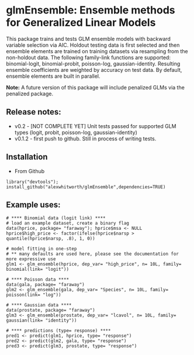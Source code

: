 glmEnsemble: Ensemble methods for Generalized Linear Models
====

This package trains and tests GLM ensemble models with backward variable  selection via AIC. Holdout testing data is first selected and then ensemble elements are trained on training datasets via resampling from the non-holdout data. The following family-link functions are supported: binomial-logit, binomial-probit, poisson-log, gaussian-identity. Resulting ensemble coefficients are weighted by accuracy on test data. By default, ensemble elements are built in parallel.

**Note:** A future version of this package will include penalized GLMs via the penalized package.

## Release notes:
- v0.2 - [NOT COMPLETE YET] Unit tests passed for supported GLM types (logit, probit, poisson-log, gaussian-identity)
- v0.1.2 - first push to github. Still in process of writing tests.

## Installation
- From Github
```
library("devtools");
install_github("alexwhitworth/glmEnsemble",dependencies=TRUE)
```

## Example uses:

```
# **** Binomial data (logit link) ****
# load an example dataset, create a binary flag
data(hprice, package= "faraway"); hprice$msa <- NULL
hprice$high_price <- factor(ifelse(hprice$narsp > quantile(hprice$narsp, .8), 1, 0))

# model fitting in one-step
# ** many defaults are used here, please see the documentation for more expressive use
glm1 <- glm_ensemble(hprice, dep_var= "high_price", n= 10L, family= binomial(link= "logit"))

# **** Poisson data ****
data(gala, package= "faraway")
glm2 <- glm_ensemble(gala, dep_var= "Species", n= 10L, family= poisson(link= "log"))

# **** Gaussian data ****
data(prostate, package= "faraway")
glm3 <- glm_ensemble(prostate, dep_var= "lcavol", n= 10L, family= gaussian(link= "identity"))

# **** predictions (type= response) ****
pred1 <- predict(glm1, hprice, type= "response")
pred2 <- predict(glm2, gala, type= "response")
pred3 <- predict(glm3, prostate, type= "response")
```
